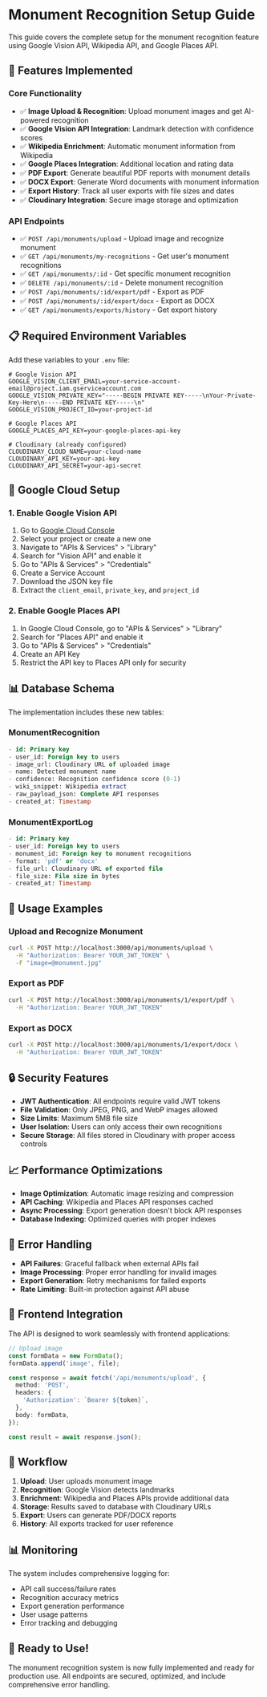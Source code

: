 # Monument Recognition Setup Guide

This guide covers the complete setup for the monument recognition feature using Google Vision API, Wikipedia API, and Google Places API.

## 🚀 Features Implemented

### Core Functionality
- ✅ **Image Upload & Recognition**: Upload monument images and get AI-powered recognition
- ✅ **Google Vision API Integration**: Landmark detection with confidence scores
- ✅ **Wikipedia Enrichment**: Automatic monument information from Wikipedia
- ✅ **Google Places Integration**: Additional location and rating data
- ✅ **PDF Export**: Generate beautiful PDF reports with monument details
- ✅ **DOCX Export**: Generate Word documents with monument information
- ✅ **Export History**: Track all user exports with file sizes and dates
- ✅ **Cloudinary Integration**: Secure image storage and optimization

### API Endpoints
- ✅ `POST /api/monuments/upload` - Upload image and recognize monument
- ✅ `GET /api/monuments/my-recognitions` - Get user's monument recognitions
- ✅ `GET /api/monuments/:id` - Get specific monument recognition
- ✅ `DELETE /api/monuments/:id` - Delete monument recognition
- ✅ `POST /api/monuments/:id/export/pdf` - Export as PDF
- ✅ `POST /api/monuments/:id/export/docx` - Export as DOCX
- ✅ `GET /api/monuments/exports/history` - Get export history

## 📋 Required Environment Variables

Add these variables to your `.env` file:

```env
# Google Vision API
GOOGLE_VISION_CLIENT_EMAIL=your-service-account-email@project.iam.gserviceaccount.com
GOOGLE_VISION_PRIVATE_KEY="-----BEGIN PRIVATE KEY-----\nYour-Private-Key-Here\n-----END PRIVATE KEY-----\n"
GOOGLE_VISION_PROJECT_ID=your-project-id

# Google Places API
GOOGLE_PLACES_API_KEY=your-google-places-api-key

# Cloudinary (already configured)
CLOUDINARY_CLOUD_NAME=your-cloud-name
CLOUDINARY_API_KEY=your-api-key
CLOUDINARY_API_SECRET=your-api-secret
```

## 🔧 Google Cloud Setup

### 1. Enable Google Vision API
1. Go to [Google Cloud Console](https://console.cloud.google.com/)
2. Select your project or create a new one
3. Navigate to "APIs & Services" > "Library"
4. Search for "Vision API" and enable it
5. Go to "APIs & Services" > "Credentials"
6. Create a Service Account
7. Download the JSON key file
8. Extract the `client_email`, `private_key`, and `project_id`

### 2. Enable Google Places API
1. In Google Cloud Console, go to "APIs & Services" > "Library"
2. Search for "Places API" and enable it
3. Go to "APIs & Services" > "Credentials"
4. Create an API Key
5. Restrict the API key to Places API only for security

## 📊 Database Schema

The implementation includes these new tables:

### MonumentRecognition
```sql
- id: Primary key
- user_id: Foreign key to users
- image_url: Cloudinary URL of uploaded image
- name: Detected monument name
- confidence: Recognition confidence score (0-1)
- wiki_snippet: Wikipedia extract
- raw_payload_json: Complete API responses
- created_at: Timestamp
```

### MonumentExportLog
```sql
- id: Primary key
- user_id: Foreign key to users
- monument_id: Foreign key to monument recognitions
- format: 'pdf' or 'docx'
- file_url: Cloudinary URL of exported file
- file_size: File size in bytes
- created_at: Timestamp
```

## 🎯 Usage Examples

### Upload and Recognize Monument
```bash
curl -X POST http://localhost:3000/api/monuments/upload \
  -H "Authorization: Bearer YOUR_JWT_TOKEN" \
  -F "image=@monument.jpg"
```

### Export as PDF
```bash
curl -X POST http://localhost:3000/api/monuments/1/export/pdf \
  -H "Authorization: Bearer YOUR_JWT_TOKEN"
```

### Export as DOCX
```bash
curl -X POST http://localhost:3000/api/monuments/1/export/docx \
  -H "Authorization: Bearer YOUR_JWT_TOKEN"
```

## 🔒 Security Features

- **JWT Authentication**: All endpoints require valid JWT tokens
- **File Validation**: Only JPEG, PNG, and WebP images allowed
- **Size Limits**: Maximum 5MB file size
- **User Isolation**: Users can only access their own recognitions
- **Secure Storage**: All files stored in Cloudinary with proper access controls

## 📈 Performance Optimizations

- **Image Optimization**: Automatic image resizing and compression
- **API Caching**: Wikipedia and Places API responses cached
- **Async Processing**: Export generation doesn't block API responses
- **Database Indexing**: Optimized queries with proper indexes

## 🚨 Error Handling

- **API Failures**: Graceful fallback when external APIs fail
- **Image Processing**: Proper error handling for invalid images
- **Export Generation**: Retry mechanisms for failed exports
- **Rate Limiting**: Built-in protection against API abuse

## 📱 Frontend Integration

The API is designed to work seamlessly with frontend applications:

```typescript
// Upload image
const formData = new FormData();
formData.append('image', file);

const response = await fetch('/api/monuments/upload', {
  method: 'POST',
  headers: {
    'Authorization': `Bearer ${token}`,
  },
  body: formData,
});

const result = await response.json();
```

## 🔄 Workflow

1. **Upload**: User uploads monument image
2. **Recognition**: Google Vision detects landmarks
3. **Enrichment**: Wikipedia and Places APIs provide additional data
4. **Storage**: Results saved to database with Cloudinary URLs
5. **Export**: Users can generate PDF/DOCX reports
6. **History**: All exports tracked for user reference

## 📊 Monitoring

The system includes comprehensive logging for:
- API call success/failure rates
- Recognition accuracy metrics
- Export generation performance
- User usage patterns
- Error tracking and debugging

## 🎉 Ready to Use!

The monument recognition system is now fully implemented and ready for production use. All endpoints are secured, optimized, and include comprehensive error handling.
